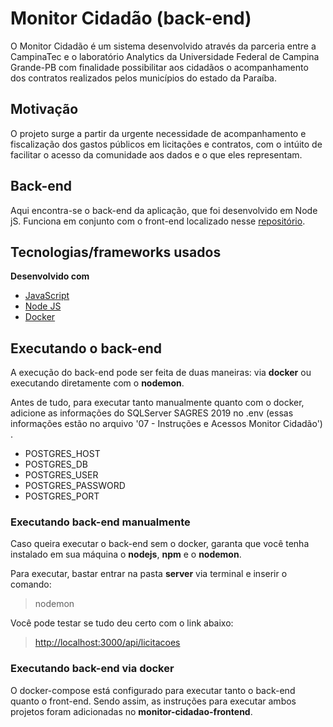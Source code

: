 # Monitor Cidadão (back-end)

O Monitor Cidadão é um sistema desenvolvido através da parceria entre a CampinaTec e o laboratório Analytics da Universidade Federal de Campina Grande-PB com finalidade possibilitar aos cidadãos o acompanhamento dos contratos realizados pelos municípios do estado da Paraíba.


## Motivação

O projeto surge a partir da urgente necessidade de acompanhamento e fiscalização dos gastos públicos em licitações e contratos, com o intúito de facilitar o acesso da comunidade aos dados e o que eles representam.


## Back-end

Aqui encontra-se o back-end da aplicação, que foi desenvolvido em Node jS. Funciona em conjunto com o front-end localizado nesse [repositório](https://github.com/analytics-ufcg/monitor-cidadao-frontend).


## Tecnologias/frameworks usados

<b>Desenvolvido com</b>

- [JavaScript](https://www.javascript.com/)
- [Node JS](https://nodejs.org/en/about/)
- [Docker](https://www.docker.com/)


## Executando o back-end

A execução do back-end pode ser feita de duas maneiras: via **docker** ou executando diretamente com o **nodemon**. 

Antes de tudo, para executar tanto manualmente quanto com o docker, adicione as informações do SQLServer SAGRES 2019 no .env (essas informações estão no arquivo '07 - Instruções e Acessos Monitor Cidadão') .

- POSTGRES_HOST
- POSTGRES_DB
- POSTGRES_USER
- POSTGRES_PASSWORD
- POSTGRES_PORT

### Executando back-end manualmente

Caso queira executar o back-end sem o docker, garanta que você tenha instalado em sua máquina o **nodejs**, **npm** e o **nodemon**.

Para executar, bastar entrar na pasta **server** via terminal e inserir o comando:

> nodemon

Você pode testar se tudo deu certo com o link abaixo:

>  [http://localhost:3000/api/licitacoes](http://localhost:3000/api/licitacoes)

### Executando back-end via docker
O docker-compose está configurado para executar tanto o back-end quanto o front-end. Sendo assim, as instruções para executar ambos projetos foram adicionadas no **monitor-cidadao-frontend**.


